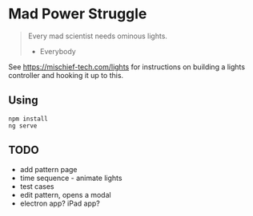 # Mad Power Struggle

> Every mad scientist needs ominous lights.
> - Everybody

See https://mischief-tech.com/lights for instructions on building a lights controller and hooking it up to this.





## Using

```
npm install
ng serve
```

## TODO

- add pattern page
- time sequence - animate lights
- test cases
- edit pattern, opens a modal
- electron app? iPad app?